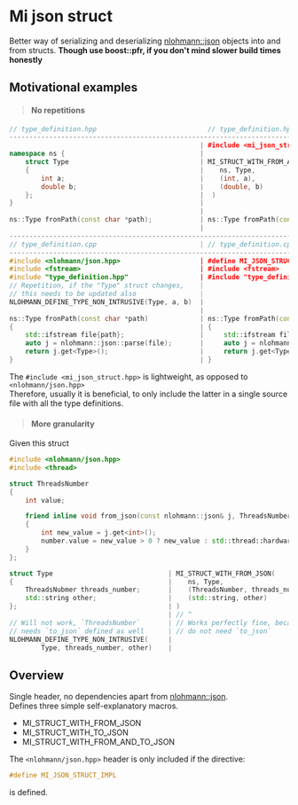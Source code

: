 # Mi json struct
Better way of serializing and deserializing [nlohmann::json](https://github.com/nlohmann/json) objects into and from structs.
**Though use boost::pfr, if you don't mind slower build times honestly**

## Motivational examples

>#### No repetitions
```cpp
// type_definition.hpp                            // type_definition.hpp
--------------------------------------------------------------------------------------------
                                                | #include <mi_json_struct.hpp>
namespace ns {                                  |
    struct Type                                 | MI_STRUCT_WITH_FROM_AND_TO_JSON(
    {                                           |    ns, Type,
        int a;                                  |    (int, a),
        double b;                               |    (double, b)
    };                                          |  )
}                                               | 
                                                |
ns::Type fronPath(const char *path);            | ns::Type fromPath(const char *path);
                                                |
---------------------------------------------------------------------------------------------
// type_definition.cpp                          | // type_definition.cpp
---------------------------------------------------------------------------------------------
#include <nlohmann/json.hpp>                    | #define MI_JSON_STRUCT_IMPL
#include <fstream>                              | #include <fstream>
#include "type_definition.hpp"                  | #include "type_definition.hpp"
// Repetition, if the "Type" struct changes,    | 
// this needs to be updated also                |
NLOHMANN_DEFINE_TYPE_NON_INTRUSIVE(Type, a, b)  | 
                                                |
ns::Type fronPath(const char *path)             | ns::Type fromPath(const char* path)
{                                               | {
    std::ifstream file{path};                   |     std::ifstream file{path};
    auto j = nlohmann::json::parse(file);       |     auto j = nlohmann::json::parse(file);
    return j.get<Type>();                       |     return j.get<Type>();
}                                               | }
```
The `#include <mi_json_struct.hpp>` is lightweight, as opposed to `<nlohmann/json.hpp>`\
Therefore, usually it is beneficial, to only include the latter in a single source file with all the type definitions.

>#### More granularity
Given this struct 
```cpp
#include <nlohmann/json.hpp>
#include <thread>

struct ThreadsNumber
{
    int value;

    friend inline void from_json(const nlohmann::json& j, ThreadsNumber& number)
    {
        int new_value = j.get<int>();
        number.value = new_value > 0 ? new_value : std::thread::hardware_concurrency();
    }
};
```
```cpp
struct Type                             | MI_STRUCT_WITH_FROM_JSON(
{                                       |    ns, Type,
    ThreadsNubmer threads_number;       |    (ThreadsNumber, threads_number),
    std::string other;                  |    (std::string, other)
};                                      | )
                                        | // ^
// Will not work, `ThreadsNumber`       | // Works perfectly fine, because we
// needs `to_json` defined as well      | // do not need `to_json`
NLOHMANN_DEFINE_TYPE_NON_INTRUSIVE(     | 
        Type, threads_number, other)    | 
```

## Overview
Single header, no dependencies apart from [nlohmann::json](https://github.com/nlohmann/json).\
Defines three simple self-explanatory macros.
- MI_STRUCT_WITH_FROM_JSON
- MI_STRUCT_WITH_TO_JSON
- MI_STRUCT_WITH_FROM_AND_TO_JSON

The `<nlohmann/json.hpp>` header is only included if the directive:
```cpp
#define MI_JSON_STRUCT_IMPL
```
is defined.
